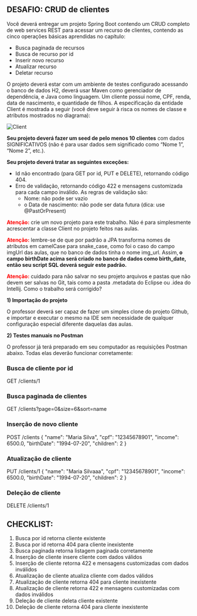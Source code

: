 ## DESAFIO: CRUD de clientes

<p>Você deverá entregar um projeto Spring Boot contendo um CRUD completo de web services REST para
acessar um recurso de clientes, contendo as cinco operações básicas aprendidas no capítulo:</p>
<ul>
<li> Busca paginada de recursos</li>
<li> Busca de recurso por id</li>
<li> Inserir novo recurso</li>
<li> Atualizar recurso</li>
<li> Deletar recurso</li>
</ul>
<p>O projeto deverá estar com um ambiente de testes configurado acessando o banco de dados H2, deverá usar
Maven como gerenciador de dependência, e Java como linguagem.
Um cliente possui nome, CPF, renda, data de nascimento, e quantidade de filhos. A especificação da
entidade Client é mostrada a seguir (você deve seguir à risca os nomes de classe e atributos mostrados no
diagrama):</p>

![Client](https://github.com/user-attachments/assets/866f2cc3-3e35-4b30-80fd-32a146388da3)


<p><b>Seu projeto deverá fazer um seed de pelo menos 10 clientes</b> com dados SIGNIFICATIVOS (não é para
usar dados sem significado como “Nome 1”, “Nome 2”, etc.).</p>

<p><b>Seu projeto deverá tratar as seguintes exceções:</b></p>
<ul>
  <li> Id não encontrado (para GET por id, PUT e DELETE), retornando código 404.</li>
  <li> Erro de validação, retornando código 422 e mensagens customizada para cada campo inválido. As
  regras de validação são:
      <ul>  
      <li> Nome: não pode ser vazio</li>
      <li>o Data de nascimento: não pode ser data futura (dica: use @PastOrPresent)</li>
      </ul>  
  </li>
</ul>  
<p><span style="color:red"><b>Atenção:</b></span> crie um novo projeto para este trabalho. Não é para simplesmente acrescentar a classe
Client no projeto feitos nas aulas.</p>

<p><span style="color:red"><b>Atenção:</b></span> lembre-se de que por padrão a JPA transforma nomes de atributos em camelCase para
snake_case, como foi o caso do campo imgUrl das aulas, que no banco de dados tinha o nome
img_url. Assim,<b> o campo birthDate acima será criado no banco de dados como birth_date, então
seu script SQL deverá seguir este padrão.</b></p>

<p><span style="color:red"><b>Atenção:</b></span> cuidado para não salvar no seu projeto arquivos e pastas que não devem ser salvas no Git,
tais como a pasta .metadata do Eclipse ou .idea do Intellij.
Como o trabalho será corrigido?</p>

<p><b>1) Importação do projeto</b></p>
<p>O professor deverá ser capaz de fazer um simples clone do projeto Github, e importar e executar o mesmo na
IDE sem necessidade de qualquer configuração especial diferente daquelas das aulas.</p>
<p><b>2) Testes manuais no Postman</b></p>
<p>O professor já terá preparado em seu computador as requisições Postman abaixo. Todas elas deverão
funcionar corretamente:</p>

### Busca de cliente por id
GET /clients/1
### Busca paginada de clientes
GET /clients?page=0&size=6&sort=name
### Inserção de novo cliente
POST /clients
{
  "name": "Maria Silva",
  "cpf": "12345678901",
  "income": 6500.0,
  "birthDate": "1994-07-20",
  "children": 2
}
### Atualização de cliente
PUT /clients/1
{
  "name": "Maria Silvaaa",
  "cpf": "12345678901",
  "income": 6500.0,
  "birthDate": "1994-07-20",
  "children": 2
}
### Deleção de cliente
DELETE /clients/1


## CHECKLIST:
1. Busca por id retorna cliente existente
2. Busca por id retorna 404 para cliente inexistente
3. Busca paginada retorna listagem paginada corretamente
4. Inserção de cliente insere cliente com dados válidos
5. Inserção de cliente retorna 422 e mensagens customizadas com dados inválidos
6. Atualização de cliente atualiza cliente com dados válidos
7. Atualização de cliente retorna 404 para cliente inexistente
8. Atualização de cliente retorna 422 e mensagens customizadas com dados inválidos
9. Deleção de cliente deleta cliente existente
10. Deleção de cliente retorna 404 para cliente inexistente
